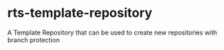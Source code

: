 # rts-template-repository
A Template Repository that can be used to create new repositories with branch protection
